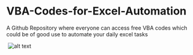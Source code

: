 # VBA-Codes-for-Excel-Automation
A Github Repository where everyone can access free VBA codes which could be of good use to automate your daily excel tasks

<img>  </img>
![alt text]([https://serkonda7.gallerycdn.vsassets.io/extensions/serkonda7/vscode-vba/1.1.0/1759475500448/Microsoft.VisualStudio.Services.Icons.Default])
